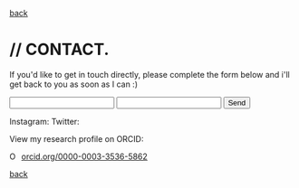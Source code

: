 
[back](./)


# // CONTACT. 


If you'd like to get in touch directly, please complete the form below and i'll get back to you as soon as I can :)

<form action="https://formspree.io/brewsterben@me.com"
method="POST">
<input type="text" name="name">
<input type="email" name="_replyto">
<input type="submit" value="Send">
</form>


Instagram: 
Twitter: 

View my research profile on ORCID: 

<a href="https://orcid.org/0000-0003-3536-5862" target="orcid.widget" rel="noopener noreferrer" style="vertical-align:top;"><img src="https://orcid.org/sites/default/files/images/orcid_16x16.png" style="width:1em;margin-right:.5em;" alt="ORCID iD icon">orcid.org/0000-0003-3536-5862</a>



[back](./)
